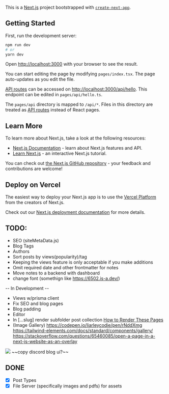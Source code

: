 This is a [Next.js](https://nextjs.org/) project bootstrapped with [`create-next-app`](https://github.com/vercel/next.js/tree/canary/packages/create-next-app).

## Getting Started

First, run the development server:

```bash
npm run dev
# or
yarn dev
```

Open [http://localhost:3000](http://localhost:3000) with your browser to see the result.

You can start editing the page by modifying `pages/index.tsx`. The page auto-updates as you edit the file.

[API routes](https://nextjs.org/docs/api-routes/introduction) can be accessed on [http://localhost:3000/api/hello](http://localhost:3000/api/hello). This endpoint can be edited in `pages/api/hello.ts`.

The `pages/api` directory is mapped to `/api/*`. Files in this directory are treated as [API routes](https://nextjs.org/docs/api-routes/introduction) instead of React pages.

## Learn More

To learn more about Next.js, take a look at the following resources:

- [Next.js Documentation](https://nextjs.org/docs) - learn about Next.js features and API.
- [Learn Next.js](https://nextjs.org/learn) - an interactive Next.js tutorial.

You can check out [the Next.js GitHub repository](https://github.com/vercel/next.js/) - your feedback and contributions are welcome!

## Deploy on Vercel

The easiest way to deploy your Next.js app is to use the [Vercel Platform](https://vercel.com/new?utm_medium=default-template&filter=next.js&utm_source=create-next-app&utm_campaign=create-next-app-readme) from the creators of Next.js.

Check out our [Next.js deployment documentation](https://nextjs.org/docs/deployment) for more details.



## TODO:

- SEO (siteMetaData.js)
- Blog Tags
- Authors
- Sort posts by views(popularity)/tag
- Keeping the views feature is only acceptable if you make additions
- Omit required date and other frontmatter for notes
- Move notes to a backend with dashboard
- change font (somethign like https://6502.is-a.dev/)

-- In Development --

- Views w/prisma client
- Fix SEO and blog pages
- Blog padding
- Editor
- In [...slug] render subfolder post collection [How to Render These Pages](https://nextjs.org/docs/api-reference/data-fetching/get-static-paths#paths)
- (Image Gallery) https://codepen.io/liarleycodie/pen/rNddXmg https://tailwind-elements.com/docs/standard/components/gallery/ https://stackoverflow.com/questions/65460085/open-a-page-in-a-next-js-website-as-an-overlay

<img src="https://prnt.sc/5_JTYqVOKT1r" />
~~copy discord blog ui?~~


## DONE

- [x] Post Types
- [x] File Server (specifically images and pdfs) for assets
